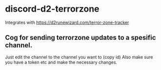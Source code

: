 # discord-d2-terrorzone
Integrates with https://d2runewizard.com/terror-zone-tracker


## Cog for sending terrorzone updates to a spesific channel. 
Just edit the channel to the channel you want to (copy id)
Also make sure you have a token etc and make the necessary changes.
